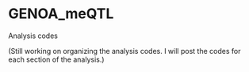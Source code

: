 # GENOA_meQTL
Analysis codes

(Still working on organizing the analysis codes. I will post the codes for each section of the analysis.)
